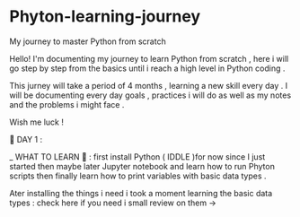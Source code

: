 # Phyton-learning-journey
My journey to master Python from scratch 

Hello! I'm documenting my journey to learn Python from scratch , here i will go step by step from the basics until i reach a high level in Python coding .

This jurney will take a period of 4 months , learning a new skill every day .
I will be documenting every day goals , practices i will do as well as my notes and the problems i might face .

Wish me luck ! 

🐍 DAY 1 : 

_ WHAT TO LEARN 🧠 : first install Python ( IDDLE )for now since I just started then maybe later Jupyter notebook and learn how to run Phyton scripts then finally learn how to print variables with basic data types .

Ater installing the things i need i took a moment learning the basic data types : 
check here if you need i small review on them -> 
